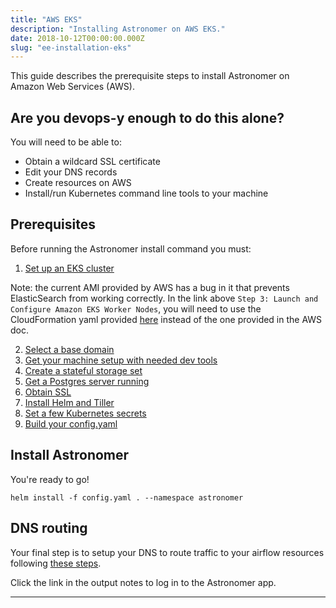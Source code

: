 ```yaml
---
title: "AWS EKS"
description: "Installing Astronomer on AWS EKS."
date: 2018-10-12T00:00:00.000Z
slug: "ee-installation-eks"
---
```

This guide describes the prerequisite steps to install Astronomer on Amazon Web Services (AWS).

## Are you devops-y enough to do this alone?

You will need to be able to:

* Obtain a wildcard SSL certificate
* Edit your DNS records
* Create resources on AWS
* Install/run Kubernetes command line tools to your machine

## Prerequisites

Before running the Astronomer install command you must:

1. [Set up an EKS cluster](https://docs.aws.amazon.com/eks/latest/userguide/getting-started.html)

Note: the current AMI provided by AWS has a bug in it that prevents ElasticSearch from working correctly. In the link above `Step 3: Launch and Configure Amazon EKS Worker Nodes`, you will need to use the CloudFormation yaml provided [here](https://gist.github.com/andrewhharmon/434f872e53178cb991c0465955423b5b) instead of the one provided in the AWS doc.

2. [Select a base domain](https://astronomer.io/docs/ee-installation-base-domain)
3. [Get your machine setup with needed dev tools](https://astronomer.io/docs/ee-installation-dev-env)
4. [Create a stateful storage set](https://astronomer.io/docs/ee-installation-aws-stateful-set)
5. [Get a Postgres server running](https://astronomer.io/docs/ee-installation-postgres)
6. [Obtain SSL](https://astronomer.io/docs/ee-installation-ssl)
7. [Install Helm and Tiller](https://astronomer.io/docs/ee-installation-helm)
8. [Set a few Kubernetes secrets](https://astronomer.io/docs/ee-installation-k8s-secrets)
9. [Build your config.yaml](https://preview.astronomer.io/docs/ee-configyaml/)


## Install Astronomer

You're ready to go!

```shell
helm install -f config.yaml . --namespace astronomer
```

## DNS routing

Your final step is to setup your DNS to route traffic to your airflow resources following [these steps](https://astronomer.io/docs/ee-installation-aws-dns).

Click the link in the output notes to log in to the Astronomer app.

---
